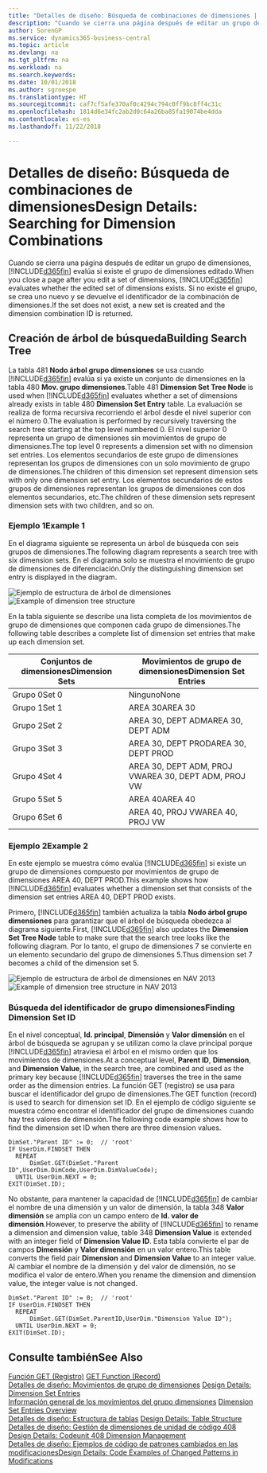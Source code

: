 ```yaml
---
title: "Detalles de diseño: Búsqueda de combinaciones de dimensiones | Documentos de Microsoft"
description: "Cuando se cierra una página después de editar un grupo de dimensiones, Business Central evalúa si existe el grupo de dimensiones editado. Si no existe el grupo, se crea uno nuevo y se devuelve el identificador de la combinación de dimensiones."
author: SorenGP
ms.service: dynamics365-business-central
ms.topic: article
ms.devlang: na
ms.tgt_pltfrm: na
ms.workload: na
ms.search.keywords: 
ms.date: 10/01/2018
ms.author: sgroespe
ms.translationtype: HT
ms.sourcegitcommit: caf7cf5afe370af0c4294c794c0ff9bc8ff4c31c
ms.openlocfilehash: 1814d6e34fc2ab2d0c64a26ba85fa19074be4dda
ms.contentlocale: es-es
ms.lasthandoff: 11/22/2018

---
```

# <a name="design-details-searching-for-dimension-combinations"></a><span data-ttu-id="d5454-104">Detalles de diseño: Búsqueda de combinaciones de dimensiones</span><span class="sxs-lookup"><span data-stu-id="d5454-104">Design Details: Searching for Dimension Combinations</span></span>
<span data-ttu-id="d5454-105">Cuando se cierra una página después de editar un grupo de dimensiones, [!INCLUDE[d365fin](includes/d365fin_md.md)] evalúa si existe el grupo de dimensiones editado.</span><span class="sxs-lookup"><span data-stu-id="d5454-105">When you close a page after you edit a set of dimensions, [!INCLUDE[d365fin](includes/d365fin_md.md)] evaluates whether the edited set of dimensions exists.</span></span> <span data-ttu-id="d5454-106">Si no existe el grupo, se crea uno nuevo y se devuelve el identificador de la combinación de dimensiones.</span><span class="sxs-lookup"><span data-stu-id="d5454-106">If the set does not exist, a new set is created and the dimension combination ID is returned.</span></span>  

## <a name="building-search-tree"></a><span data-ttu-id="d5454-107">Creación de árbol de búsqueda</span><span class="sxs-lookup"><span data-stu-id="d5454-107">Building Search Tree</span></span>  
 <span data-ttu-id="d5454-108">La tabla 481 **Nodo árbol grupo dimensiones** se usa cuando [!INCLUDE[d365fin](includes/d365fin_md.md)] evalúa si ya existe un conjunto de dimensiones en la tabla 480 **Mov. grupo dimensiones**.</span><span class="sxs-lookup"><span data-stu-id="d5454-108">Table 481 **Dimension Set Tree Node** is used when [!INCLUDE[d365fin](includes/d365fin_md.md)] evaluates whether a set of dimensions already exists in table 480 **Dimension Set Entry** table.</span></span> <span data-ttu-id="d5454-109">La evaluación se realiza de forma recursiva recorriendo el árbol desde el nivel superior con el número 0.</span><span class="sxs-lookup"><span data-stu-id="d5454-109">The evaluation is performed by recursively traversing the search tree starting at the top level numbered 0.</span></span> <span data-ttu-id="d5454-110">El nivel superior 0 representa un grupo de dimensiones sin movimientos de grupo de dimensiones.</span><span class="sxs-lookup"><span data-stu-id="d5454-110">The top level 0 represents a dimension set with no dimension set entries.</span></span> <span data-ttu-id="d5454-111">Los elementos secundarios de este grupo de dimensiones representan los grupos de dimensiones con un solo movimiento de grupo de dimensiones.</span><span class="sxs-lookup"><span data-stu-id="d5454-111">The children of this dimension set represent dimension sets with only one dimension set entry.</span></span> <span data-ttu-id="d5454-112">Los elementos secundarios de estos grupos de dimensiones representan los grupos de dimensiones con dos elementos secundarios, etc.</span><span class="sxs-lookup"><span data-stu-id="d5454-112">The children of these dimension sets represent dimension sets with two children, and so on.</span></span>  

### <a name="example-1"></a><span data-ttu-id="d5454-113">Ejemplo 1</span><span class="sxs-lookup"><span data-stu-id="d5454-113">Example 1</span></span>  
 <span data-ttu-id="d5454-114">En el diagrama siguiente se representa un árbol de búsqueda con seis grupos de dimensiones.</span><span class="sxs-lookup"><span data-stu-id="d5454-114">The following diagram represents a search tree with six dimension sets.</span></span> <span data-ttu-id="d5454-115">En el diagrama solo se muestra el movimiento de grupo de dimensiones de diferenciación.</span><span class="sxs-lookup"><span data-stu-id="d5454-115">Only the distinguishing dimension set entry is displayed in the diagram.</span></span>  

 <span data-ttu-id="d5454-116">![Ejemplo de estructura de árbol de dimensiones](media/nav2013_dimension_tree.png "Ejemplo de estructura de árbol de dimensiones")</span><span class="sxs-lookup"><span data-stu-id="d5454-116">![Example of dimension tree structure](media/nav2013_dimension_tree.png "Example of dimension tree structure")</span></span>  

 <span data-ttu-id="d5454-117">En la tabla siguiente se describe una lista completa de los movimientos de grupo de dimensiones que componen cada grupo de dimensiones.</span><span class="sxs-lookup"><span data-stu-id="d5454-117">The following table describes a complete list of dimension set entries that make up each dimension set.</span></span>  

|<span data-ttu-id="d5454-118">Conjuntos de dimensiones</span><span class="sxs-lookup"><span data-stu-id="d5454-118">Dimension Sets</span></span>|<span data-ttu-id="d5454-119">Movimientos de grupo de dimensiones</span><span class="sxs-lookup"><span data-stu-id="d5454-119">Dimension Set Entries</span></span>|  
|--------------------|---------------------------|  
|<span data-ttu-id="d5454-120">Grupo 0</span><span class="sxs-lookup"><span data-stu-id="d5454-120">Set 0</span></span>|<span data-ttu-id="d5454-121">Ninguno</span><span class="sxs-lookup"><span data-stu-id="d5454-121">None</span></span>|  
|<span data-ttu-id="d5454-122">Grupo 1</span><span class="sxs-lookup"><span data-stu-id="d5454-122">Set 1</span></span>|<span data-ttu-id="d5454-123">AREA 30</span><span class="sxs-lookup"><span data-stu-id="d5454-123">AREA 30</span></span>|  
|<span data-ttu-id="d5454-124">Grupo 2</span><span class="sxs-lookup"><span data-stu-id="d5454-124">Set 2</span></span>|<span data-ttu-id="d5454-125">AREA 30, DEPT ADM</span><span class="sxs-lookup"><span data-stu-id="d5454-125">AREA 30, DEPT ADM</span></span>|  
|<span data-ttu-id="d5454-126">Grupo 3</span><span class="sxs-lookup"><span data-stu-id="d5454-126">Set 3</span></span>|<span data-ttu-id="d5454-127">AREA 30, DEPT PROD</span><span class="sxs-lookup"><span data-stu-id="d5454-127">AREA 30, DEPT PROD</span></span>|  
|<span data-ttu-id="d5454-128">Grupo 4</span><span class="sxs-lookup"><span data-stu-id="d5454-128">Set 4</span></span>|<span data-ttu-id="d5454-129">AREA 30, DEPT ADM, PROJ VW</span><span class="sxs-lookup"><span data-stu-id="d5454-129">AREA 30, DEPT ADM, PROJ VW</span></span>|  
|<span data-ttu-id="d5454-130">Grupo 5</span><span class="sxs-lookup"><span data-stu-id="d5454-130">Set 5</span></span>|<span data-ttu-id="d5454-131">AREA 40</span><span class="sxs-lookup"><span data-stu-id="d5454-131">AREA 40</span></span>|  
|<span data-ttu-id="d5454-132">Grupo 6</span><span class="sxs-lookup"><span data-stu-id="d5454-132">Set 6</span></span>|<span data-ttu-id="d5454-133">AREA 40, PROJ VW</span><span class="sxs-lookup"><span data-stu-id="d5454-133">AREA 40, PROJ VW</span></span>|  

### <a name="example-2"></a><span data-ttu-id="d5454-134">Ejemplo 2</span><span class="sxs-lookup"><span data-stu-id="d5454-134">Example 2</span></span>  
 <span data-ttu-id="d5454-135">En este ejemplo se muestra cómo evalúa [!INCLUDE[d365fin](includes/d365fin_md.md)] si existe un grupo de dimensiones compuesto por movimientos de grupo de dimensiones AREA 40, DEPT PROD.</span><span class="sxs-lookup"><span data-stu-id="d5454-135">This example shows how [!INCLUDE[d365fin](includes/d365fin_md.md)] evaluates whether a dimension set that consists of the dimension set entries AREA 40, DEPT PROD exists.</span></span>  

 <span data-ttu-id="d5454-136">Primero, [!INCLUDE[d365fin](includes/d365fin_md.md)] también actualiza la tabla **Nodo árbol grupo dimensiones** para garantizar que el árbol de búsqueda obedezca al diagrama siguiente.</span><span class="sxs-lookup"><span data-stu-id="d5454-136">First, [!INCLUDE[d365fin](includes/d365fin_md.md)] also updates the **Dimension Set Tree Node** table to make sure that the search tree looks like the following diagram.</span></span> <span data-ttu-id="d5454-137">Por lo tanto, el grupo de dimensiones 7 se convierte en un elemento secundario del grupo de dimensiones 5.</span><span class="sxs-lookup"><span data-stu-id="d5454-137">Thus dimension set 7 becomes a child of the dimension set 5.</span></span>  

 <span data-ttu-id="d5454-138">![Ejemplo de estructura de árbol de dimensiones en NAV 2013](media/nav2013_dimension_tree_example2.png "Ejemplo de estructura de árbol de dimensiones en NAV 2013")</span><span class="sxs-lookup"><span data-stu-id="d5454-138">![Example of dimension tree structure in NAV 2013](media/nav2013_dimension_tree_example2.png "Example of dimension tree structure in NAV 2013")</span></span>  

### <a name="finding-dimension-set-id"></a><span data-ttu-id="d5454-139">Búsqueda del identificador de grupo dimensiones</span><span class="sxs-lookup"><span data-stu-id="d5454-139">Finding Dimension Set ID</span></span>  
 <span data-ttu-id="d5454-140">En el nivel conceptual, **Id. principal**, **Dimensión** y **Valor dimensión** en el árbol de búsqueda se agrupan y se utilizan como la clave principal porque [!INCLUDE[d365fin](includes/d365fin_md.md)] atraviesa el árbol en el mismo orden que los movimientos de dimensiones.</span><span class="sxs-lookup"><span data-stu-id="d5454-140">At a conceptual level, **Parent ID**, **Dimension**, and **Dimension Value**, in the search tree, are combined and used as the primary key because [!INCLUDE[d365fin](includes/d365fin_md.md)] traverses the tree in the same order as the dimension entries.</span></span> <span data-ttu-id="d5454-141">La función GET (registro) se usa para buscar el identificador del grupo de dimensiones.</span><span class="sxs-lookup"><span data-stu-id="d5454-141">The GET function (record) is used to search for dimension set ID.</span></span> <span data-ttu-id="d5454-142">En el ejemplo de código siguiente se muestra cómo encontrar el identificador del grupo de dimensiones cuando hay tres valores de dimensión.</span><span class="sxs-lookup"><span data-stu-id="d5454-142">The following code example shows how to find the dimension set ID when there are three dimension values.</span></span>  

```  
DimSet."Parent ID" := 0;  // 'root'  
IF UserDim.FINDSET THEN  
  REPEAT  
      DimSet.GET(DimSet."Parent ID",UserDim.DimCode,UserDim.DimValueCode);  
  UNTIL UserDim.NEXT = 0;  
EXIT(DimSet.ID);  

```  

 <span data-ttu-id="d5454-143">No obstante, para mantener la capacidad de [!INCLUDE[d365fin](includes/d365fin_md.md)] de cambiar el nombre de una dimensión y un valor de dimensión, la tabla 348 **Valor dimensión** se amplía con un campo entero de **Id. valor de dimensión**.</span><span class="sxs-lookup"><span data-stu-id="d5454-143">However, to preserve the ability of [!INCLUDE[d365fin](includes/d365fin_md.md)] to rename a dimension and dimension value, table 348 **Dimension Value** is extended with an integer field of **Dimension Value ID**.</span></span> <span data-ttu-id="d5454-144">Esta tabla convierte el par de campos **Dimensión** y **Valor dimensión** en un valor entero.</span><span class="sxs-lookup"><span data-stu-id="d5454-144">This table converts the field pair **Dimension** and **Dimension Value** to an integer value.</span></span> <span data-ttu-id="d5454-145">Al cambiar el nombre de la dimensión y del valor de dimensión, no se modifica el valor de entero.</span><span class="sxs-lookup"><span data-stu-id="d5454-145">When you rename the dimension and dimension value, the integer value is not changed.</span></span>  

```  
DimSet."Parent ID" := 0;  // 'root'  
IF UserDim.FINDSET THEN  
  REPEAT  
      DimSet.GET(DimSet.ParentID,UserDim."Dimension Value ID");  
  UNTIL UserDim.NEXT = 0;  
EXIT(DimSet.ID);  

```  

## <a name="see-also"></a><span data-ttu-id="d5454-146">Consulte también</span><span class="sxs-lookup"><span data-stu-id="d5454-146">See Also</span></span>  
 <span data-ttu-id="d5454-147">[Función GET (Registro)](/dynamics-nav/GET-Function--Record-)  </span><span class="sxs-lookup"><span data-stu-id="d5454-147">[GET Function (Record)](/dynamics-nav/GET-Function--Record-)  </span></span>  
 <span data-ttu-id="d5454-148">[Detalles de diseño: Movimientos de grupo de dimensiones](design-details-dimension-set-entries.md) </span><span class="sxs-lookup"><span data-stu-id="d5454-148">[Design Details: Dimension Set Entries](design-details-dimension-set-entries.md) </span></span>  
 <span data-ttu-id="d5454-149">[Información general de los movimientos del grupo dimensiones](design-details-dimension-set-entries-overview.md) </span><span class="sxs-lookup"><span data-stu-id="d5454-149">[Dimension Set Entries Overview](design-details-dimension-set-entries-overview.md) </span></span>  
 <span data-ttu-id="d5454-150">[Detalles de diseño: Estructura de tablas](design-details-table-structure.md) </span><span class="sxs-lookup"><span data-stu-id="d5454-150">[Design Details: Table Structure](design-details-table-structure.md) </span></span>  
 <span data-ttu-id="d5454-151">[Detalles de diseño: Gestión de dimensiones de unidad de código 408](design-details-codeunit-408-dimension-management.md) </span><span class="sxs-lookup"><span data-stu-id="d5454-151">[Design Details: Codeunit 408 Dimension Management](design-details-codeunit-408-dimension-management.md) </span></span>  
 [<span data-ttu-id="d5454-152">Detalles de diseño: Ejemplos de código de patrones cambiados en las modificaciones</span><span class="sxs-lookup"><span data-stu-id="d5454-152">Design Details: Code Examples of Changed Patterns in Modifications</span></span>](design-details-code-examples-of-changed-patterns-in-modifications.md)

